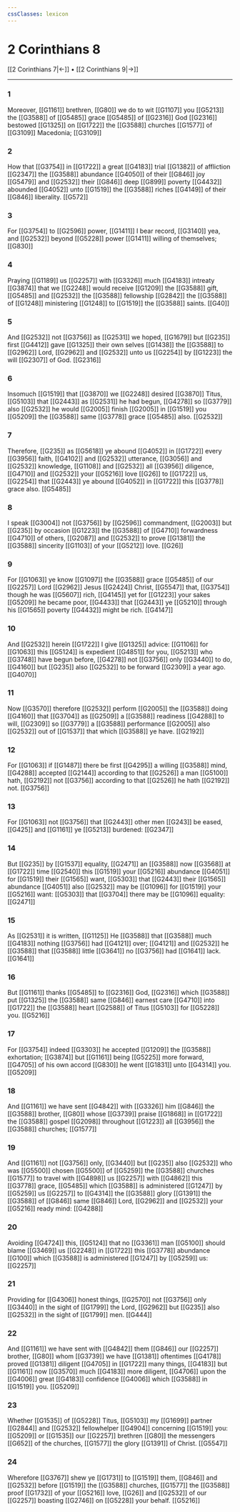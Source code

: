 ```yaml
---
cssClasses: lexicon
---
```

# 2 Corinthians 8

[[2 Corinthians 7|←]] • [[2 Corinthians 9|→]]

---

### 1
Moreover, [[G1161]] brethren, [[G80]] we do to wit [[G1107]] you [[G5213]] the [[G3588]] of [[G5485]] grace [[G5485]] of [[G2316]] God [[G2316]] bestowed [[G1325]] on [[G1722]] the [[G3588]] churches [[G1577]] of [[G3109]] Macedonia; [[G3109]]

### 2
How that [[G3754]] in [[G1722]] a great [[G4183]] trial [[G1382]] of affliction [[G2347]] the [[G3588]] abundance [[G4050]] of their [[G846]] joy [[G5479]] and [[G2532]] their [[G846]] deep [[G899]] poverty [[G4432]] abounded [[G4052]] unto [[G1519]] the [[G3588]] riches [[G4149]] of their [[G846]] liberality. [[G572]]

### 3
For [[G3754]] to [[G2596]] power, [[G1411]] I bear record, [[G3140]] yea, and [[G2532]] beyond [[G5228]] power [[G1411]] willing of themselves; [[G830]]

### 4
Praying [[G1189]] us [[G2257]] with [[G3326]] much [[G4183]] intreaty [[G3874]] that we [[G2248]] would receive [[G1209]] the [[G3588]] gift, [[G5485]] and [[G2532]] the [[G3588]] fellowship [[G2842]] the [[G3588]] of [[G1248]] ministering [[G1248]] to [[G1519]] the [[G3588]] saints. [[G40]]

### 5
And [[G2532]] not [[G3756]] as [[G2531]] we hoped, [[G1679]] but [[G235]] first [[G4412]] gave [[G1325]] their own selves [[G1438]] the [[G3588]] to [[G2962]] Lord, [[G2962]] and [[G2532]] unto us [[G2254]] by [[G1223]] the will [[G2307]] of God. [[G2316]]

### 6
Insomuch [[G1519]] that [[G3870]] we [[G2248]] desired [[G3870]] Titus, [[G5103]] that [[G2443]] as [[G2531]] he had begun, [[G4278]] so [[G3779]] also [[G2532]] he would [[G2005]] finish [[G2005]] in [[G1519]] you [[G5209]] the [[G3588]] same [[G3778]] grace [[G5485]] also. [[G2532]]

### 7
Therefore, [[G235]] as [[G5618]] ye abound [[G4052]] in [[G1722]] every [[G3956]] faith, [[G4102]] and [[G2532]] utterance, [[G3056]] and [[G2532]] knowledge, [[G1108]] and [[G2532]] all [[G3956]] diligence, [[G4710]] and [[G2532]] your [[G5216]] love [[G26]] to [[G1722]] us, [[G2254]] that [[G2443]] ye abound [[G4052]] in [[G1722]] this [[G3778]] grace also. [[G5485]]

### 8
I speak [[G3004]] not [[G3756]] by [[G2596]] commandment, [[G2003]] but [[G235]] by occasion [[G1223]] the [[G3588]] of [[G4710]] forwardness [[G4710]] of others, [[G2087]] and [[G2532]] to prove [[G1381]] the [[G3588]] sincerity [[G1103]] of your [[G5212]] love. [[G26]]

### 9
For [[G1063]] ye know [[G1097]] the [[G3588]] grace [[G5485]] of our [[G2257]] Lord [[G2962]] Jesus [[G2424]] Christ, [[G5547]] that, [[G3754]] though he was [[G5607]] rich, [[G4145]] yet for [[G1223]] your sakes [[G5209]] he became poor, [[G4433]] that [[G2443]] ye [[G5210]] through his [[G1565]] poverty [[G4432]] might be rich. [[G4147]]

### 10
And [[G2532]] herein [[G1722]] I give [[G1325]] advice: [[G1106]] for [[G1063]] this [[G5124]] is expedient [[G4851]] for you, [[G5213]] who [[G3748]] have begun before, [[G4278]] not [[G3756]] only [[G3440]] to do, [[G4160]] but [[G235]] also [[G2532]] to be forward [[G2309]] a year ago. [[G4070]]

### 11
Now [[G3570]] therefore [[G2532]] perform [[G2005]] the [[G3588]] doing [[G4160]] that [[G3704]] as [[G2509]] a [[G3588]]  readiness [[G4288]] to will, [[G2309]] so [[G3779]] a [[G3588]] performance [[G2005]] also [[G2532]] out of [[G1537]] that which [[G3588]] ye have. [[G2192]]

### 12
For [[G1063]] if [[G1487]] there be first [[G4295]]  a willing [[G3588]] mind, [[G4288]] accepted [[G2144]] according to that [[G2526]] a man [[G5100]] hath, [[G2192]] not [[G3756]] according to that [[G2526]] he hath [[G2192]] not. [[G3756]]

### 13
For [[G1063]] not [[G3756]] that [[G2443]] other men [[G243]] be eased, [[G425]] and [[G1161]] ye [[G5213]] burdened: [[G2347]]

### 14
But [[G235]] by [[G1537]] equality, [[G2471]] an [[G3588]] now [[G3568]] at [[G1722]] time [[G2540]] this [[G1519]] your [[G5216]] abundance [[G4051]] for [[G1519]] their [[G1565]] want, [[G5303]] that [[G2443]] their [[G1565]] abundance [[G4051]] also [[G2532]] may be [[G1096]] for [[G1519]] your [[G5216]] want: [[G5303]] that [[G3704]] there may be [[G1096]] equality: [[G2471]]

### 15
As [[G2531]] it is written, [[G1125]] He [[G3588]] that [[G3588]] much [[G4183]] nothing [[G3756]] had [[G4121]] over; [[G4121]] and [[G2532]] he [[G3588]] that [[G3588]] little [[G3641]] no [[G3756]] had [[G1641]] lack. [[G1641]]

### 16
But [[G1161]] thanks [[G5485]] to [[G2316]] God, [[G2316]] which [[G3588]] put [[G1325]] the [[G3588]] same [[G846]] earnest care [[G4710]] into [[G1722]] the [[G3588]] heart [[G2588]] of Titus [[G5103]] for [[G5228]] you. [[G5216]]

### 17
For [[G3754]] indeed [[G3303]] he accepted [[G1209]] the [[G3588]] exhortation; [[G3874]] but [[G1161]] being [[G5225]] more forward, [[G4705]] of his own accord [[G830]] he went [[G1831]] unto [[G4314]] you. [[G5209]]

### 18
And [[G1161]] we have sent [[G4842]] with [[G3326]] him [[G846]] the [[G3588]] brother, [[G80]] whose [[G3739]] praise [[G1868]] in [[G1722]] the [[G3588]] gospel [[G2098]] throughout [[G1223]] all [[G3956]] the [[G3588]] churches; [[G1577]]

### 19
And [[G1161]] not [[G3756]] only, [[G3440]] but [[G235]] also [[G2532]] who was [[G5500]] chosen [[G5500]] of [[G5259]] the [[G3588]] churches [[G1577]] to travel with [[G4898]] us [[G2257]] with [[G4862]] this [[G3778]] grace, [[G5485]] which [[G3588]] is administered [[G1247]] by [[G5259]] us [[G2257]] to [[G4314]] the [[G3588]] glory [[G1391]] the [[G3588]] of [[G846]] same [[G846]] Lord, [[G2962]] and [[G2532]] your [[G5216]] ready mind: [[G4288]]

### 20
Avoiding [[G4724]] this, [[G5124]] that no [[G3361]] man [[G5100]] should blame [[G3469]] us [[G2248]] in [[G1722]] this [[G3778]] abundance [[G100]] which [[G3588]] is administered [[G1247]] by [[G5259]] us: [[G2257]]

### 21
Providing for [[G4306]] honest things, [[G2570]] not [[G3756]] only [[G3440]] in the sight of [[G1799]] the Lord, [[G2962]] but [[G235]] also [[G2532]] in the sight of [[G1799]] men. [[G444]]

### 22
And [[G1161]] we have sent with [[G4842]] them [[G846]] our [[G2257]] brother, [[G80]] whom [[G3739]] we have [[G1381]] oftentimes [[G4178]] proved [[G1381]] diligent [[G4705]] in [[G1722]] many things, [[G4183]] but [[G1161]] now [[G3570]] much [[G4183]] more diligent, [[G4706]] upon the [[G4006]] great [[G4183]] confidence [[G4006]] which [[G3588]] in [[G1519]] you. [[G5209]]

### 23
Whether [[G1535]] of [[G5228]] Titus, [[G5103]] my [[G1699]] partner [[G2844]] and [[G2532]] fellowhelper [[G4904]] concerning [[G1519]] you: [[G5209]] or [[G1535]] our [[G2257]] brethren [[G80]] the messengers [[G652]] of the churches, [[G1577]] the glory [[G1391]] of Christ. [[G5547]]

### 24
Wherefore [[G3767]] shew ye [[G1731]] to [[G1519]] them, [[G846]] and [[G2532]] before [[G1519]] the [[G3588]] churches, [[G1577]] the [[G3588]] proof [[G1732]] of your [[G5216]] love, [[G26]] and [[G2532]] of our [[G2257]] boasting [[G2746]] on [[G5228]] your behalf. [[G5216]]
